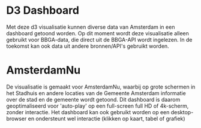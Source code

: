 # D3 Dashboard

Met deze d3 visualisatie kunnen diverse data van Amsterdam in een dashboard getoond worden.
Op dit moment wordt deze visualisatie alleen gebruikt voor BBGA-data, die direct uit de BBGA-API wordt ingelezen.
In de toekomst kan ook data uit andere bronnen/API's gebruikt worden.

# AmsterdamNu

De visualisatie is gemaakt voor AmsterdamNu, waarbij op grote schermen in het Stadhuis en andere locaties van de Gemeente Amsterdam informatie over de stad en de gemeente wordt getoond. Dit dashboard is daarom geoptimaliseerd voor 'auto-play' op een full-screen full HD of 4k-scherm, zonder interactie.
Het dashboard kan ook gebruikt worden op een desktop-browser en ondersteunt wel interactie (klikken op kaart, tabel of grafiek)
